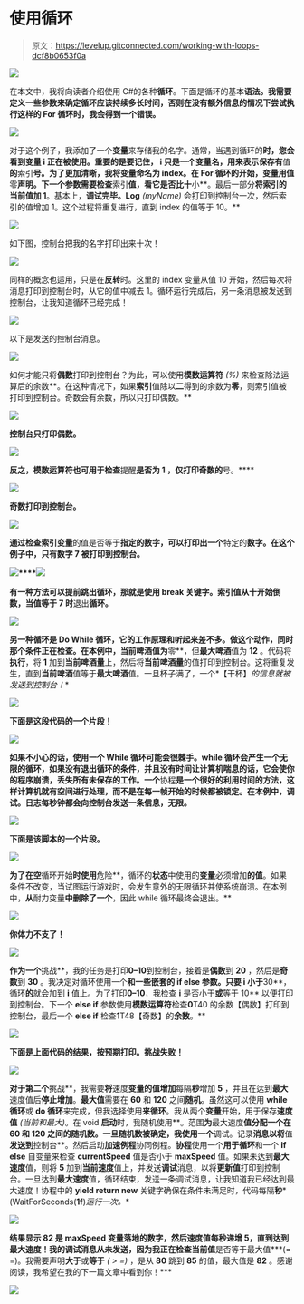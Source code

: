 # 使用循环

> 原文：<https://levelup.gitconnected.com/working-with-loops-dcf8b0653f0a>

![](img/b639f35216362ef2778d57b4a7fe4281.png)

在本文中，我将向读者介绍使用 C#的各种**循环**。下面是循环的基本**语法。我需要定义一些参数来确定循环应该持续多长时间，否则在没有额外信息的情况下尝试执行这样的 For 循环时，我会得到一个错误。**

![](img/5a7ca3e20c8ba2f00f09fba2b718a78a.png)

对于这个例子，我添加了一个**变量**来存储我的名字。通常，当遇到循环的**时，您会看到变量 **i** 正在被使用。重要的是要记住， **i** 只是一个变量名，用来表示保存有**值**的**索引**号。为了更加清晰，我将变量命名为 index。在 For 循环的开始，变量用值**零**声明。下一个参数需要检查**索引**值，看它是否比十**小**。最后一部分**将索引的当前值加 1**。基本上，**调试完毕。Log** *(myName)* 会打印到控制台一次，然后索引的值增加 1。这个过程将重复进行，直到 index 的值等于 10。**

![](img/489c7200e5b747a961c1b33c01b9c8e0.png)

如下图，控制台把我的名字打印出来十次！

![](img/3403f6804c195aefcb8eb5e079dccae6.png)

同样的概念也适用，只是在**反转**时。这里的 index 变量从值 10 开始，然后每次将消息打印到控制台时，从它的值中减去 1。循环运行完成后，另一条消息被发送到控制台，让我知道循环已经完成！

![](img/21b9bc923e82addc9a9f3295aeaa5487.png)

以下是发送的控制台消息。

![](img/57f3c001ae37f6e2d8c63f75dc8b8d9d.png)

如何才能只将**偶数**打印到控制台？为此，可以使用**模数运算符** *(%)* 来检查除法运算后的余数**。在这种情况下，如果**索引**值除以**二**得到的余数为**零**，则索引值被打印到控制台。奇数会有余数，所以只打印偶数。**

**![](img/028becc3651b619c1fc90d266a80830f.png)**

**控制台只打印偶数。**

**![](img/f39d905f2d17f98d50a10e4bd2a59745.png)**

**反之，模数运算符也可用于检查**提醒**是否为 **1** ，仅打印奇数的**号。****

**![](img/3fc0f71dcb93e7f46e3e6bdfd0a0f9b9.png)**

**奇数打印到控制台。**

**![](img/0aebe86d121b7b314480d7a0cb63c427.png)**

**通过检查索引变量**的值是否等于**指定的数字，可以打印出一个**特定的**数字。在这个例子中，只有数字 **7** 被打印到控制台。**

**![](img/c38d165a104db8c581b530181bcf1a48.png)****![](img/2b154ce793b87349589b2bfa02d08b1e.png)**

**有一种方法可以提前跳出循环，那就是使用 **break** 关键字。索引值从十开始倒数，当值等于 **7** 时**退出**循环。**

**![](img/eda7da8f1ef7716bc1c251def310e853.png)**

**另一种循环是 **Do While** 循环，它的工作原理和听起来差不多。**做**这个动作，**同时**那个条件正在检查。在本例中，**当前啤酒**值为**零**，但**最大啤酒**值为 **12** 。代码将**执行**，将 **1** 加到**当前啤酒量**上，然后将**当前啤酒量**的值打印到控制台。这将重复发生，直到**当前啤酒**值等于**最大啤酒**值。一旦杯子满了，一个*【干杯】*的信息就被发送到控制台！**

**![](img/b639f35216362ef2778d57b4a7fe4281.png)**

**下面是这段代码的一个片段！**

**![](img/60ea42ded083bb822acc618f0c86e46e.png)**

**如果不小心的话，使用一个 **While 循环**可能会很棘手。while 循环会产生一个无限的循环，如果没有退出循环的条件，并且没有时间让计算机喘息的话，它会使你的程序崩溃，丢失所有未保存的工作。一个**协程**是一个很好的利用时间的方法，这样计算机就有空间进行处理，而不是在每一帧开始的时候都被锁定。在本例中，**调试。日志**每秒钟都会向控制台发送一条信息，**无限**。**

**![](img/9520349a0b928644ce32b5c62ddbb171.png)**

**下面是该脚本的一个片段。**

**![](img/323c0d45aaf45a3ebefc653d7de9f954.png)**

**为了在空**循环开始**时使用**危险**，循环的**状态**中使用的**变量**必须增加**的值**。如果条件不改变，当试图运行游戏时，会发生意外的无限循环并使系统崩溃。在本例中，**从**耐力变量**中删除了一个**，因此 while 循环最终会退出。**

**![](img/fcaeaf42add23986e37e7f680a905779.png)**

**你体力不支了！**

**![](img/cd218dc1310f051cae40e7fb389c30de.png)**

**作为一个**挑战**，我的任务是打印**0–10**到控制台，接着是**偶数**到 **20** ，然后是**奇数**到 **30** 。我决定对循环使用一个**和一些嵌套的 **if else** 参数。只要 **i** 小于**30**，循环**的**就会加到 **i** 值上。为了打印**0–10**，我检查 **i** 是否小于**或**等于 10** 以便打印到控制台。下一个 **else if** 参数使用**模数运算符**检查**0**T40 的余数【偶数】打印到控制台，最后一个 **else if** 检查**1**T48【奇数】的**余数**。**

**![](img/d4510baeaf373405c98aa71df6c5bd6f.png)**

**下面是上面代码的结果，按预期打印。挑战失败！**

**![](img/7a8d5d190aaf4885036d832f48f3db08.png)**

**对于第二个**挑战**，我需要**将**速度**变量的值增加**每隔**秒**增加 **5** ，并且在达到**最大**速度值后**停止增加**。**最大值**需要在 **60** 和 **120** 之间**随机**。虽然这可以使用 **while 循环**或 **do 循环**来完成，但我选择使用**来循环**。我从两个**变量**开始，用于保存**速度值** *(当前和最大)*。在 void **启动**时，我随机使用**。范围**为**最大速度**值分配一个在 **60** 和 **120** 之间的随机数。一旦随机数被确定，我使用一个**调试。记录**消息以将**值**发送到**控制台**。然后启动**加速例程**协同例程。**协程**使用一个**用于循环**和一个 **if else** 自变量来检查 **currentSpeed** 值是否小于 **maxSpeed** 值。如果未达到**最大速度**值，则将 **5** 加到**当前速度**值上，并发送**调试**消息，以将**更新值**打印到控制台。一旦达到**最大速度**值，循环结束，发送一条调试消息，让我知道我已经达到最大速度！协程中的 **yield return new** 关键字确保在条件未满足时，代码每隔**秒***(WaitForSeconds(****1f****)*运行一次。**

**![](img/72efb683f3dc12d86d9d64180aaec742.png)**

**结果显示 **82** 是 **maxSpeed** 变量落地的数字，然后速度值每秒递增 5，直到达到最大速度！我的调试消息从未发送，因为我正在检查当前值**是否等于最大值***(= =)。我需要声明**大于**或**等于** *( > =)* ，是从 **80** 跳到 **85** 的值，最大值是 **82** 。感谢阅读，我希望在我的下一篇文章中看到你！***

***![](img/178a738844b9e8ef6286d03b46349908.png)***